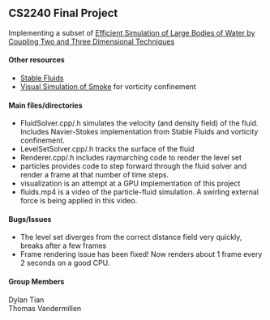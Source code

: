 ## CS2240 Final Project
Implementing a subset of [Efficient Simulation of Large Bodies of Water by Coupling Two and Three Dimensional Techniques](https://graphics.pixar.com/library/TwoDThreeDWaterSim/paper.pdf)

#### Other resources
  * [Stable Fluids](http://www.dgp.toronto.edu/people/stam/reality/Research/pdf/ns.pdf)  
  * [Visual Simulation of Smoke](http://graphics.ucsd.edu/~henrik/papers/smoke/smoke.pdf) for vorticity confinement

#### Main files/directories
  * FluidSolver.cpp/.h simulates the velocity (and density field) of the fluid. Includes Navier-Stokes implementation from Stable Fluids and vorticity confinement.
  * LevelSetSolver.cpp/.h tracks the surface of the fluid
  * Renderer.cpp/.h includes raymarching code to render the level set
  * particles provides code to step forward through the fluid solver and render a frame at that number of time steps.
  * visualization is an attempt at a GPU implementation of this project
  * fluids.mp4 is a video of the particle-fluid simulation. A swirling external force is being applied in this video.

#### Bugs/Issues
  * The level set diverges from the correct distance field very quickly, breaks after a few frames
  * Frame rendering issue has been fixed! Now renders about 1 frame every 2 seconds on a good CPU.

#### Group Members
Dylan Tian  
Thomas Vandermillen

